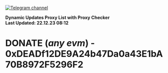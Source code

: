 [![Telegram channel](https://img.shields.io/endpoint?url=https://runkit.io/damiankrawczyk/telegram-badge/branches/master?url=https://t.me/n4z4v0d)](https://t.me/n4z4v0d) 

**Dynamic Updates Proxy List with Proxy Checker**  
**Last Updated: 22.12.23 08:12**

# DONATE (_any evm_) - 0xDEADf12DE9A24b47Da0a43E1bA70B8972F5296F2
